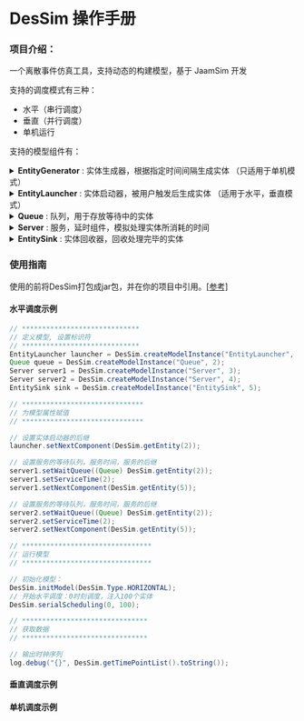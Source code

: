 # DesSim 操作手册

### 项目介绍：
一个离散事件仿真工具，支持动态的构建模型，基于 JaamSim 开发

支持的调度模式有三种：
+ 水平（串行调度）
+ 垂直（并行调度）
+ 单机运行

支持的模型组件有：

<details>
    <summary><b>EntityGenerator</b> : 实体生成器，根据指定时间间隔生成实体 （只适用于单机模式）</summary>
    content!!!
</details>

<details>
    <summary><b>EntityLauncher</b> : 实体启动器，被用户触发后生成实体 （适用于水平，垂直模式）</summary>
    content!!!
</details>

<details>
    <summary><b>Queue</b> : 队列，用于存放等待中的实体</summary>
    content!!!
</details>

<details>
    <summary><b>Server</b> : 服务，延时组件，模拟处理实体所消耗的时间</summary>
    content!!!
</details>

<details>
    <summary><b>EntitySink</b> : 实体回收器，回收处理完毕的实体</summary>
    content!!!
</details>



### 使用指南
使用的前将DesSim打包成jar包，并在你的项目中引用。[[参考]](https://www.jianshu.com/p/257dcca702f7)


#### 水平调度示例
```java
// *****************************
// 定义模型, 设置标识符
// *****************************
EntityLauncher launcher = DesSim.createModelInstance("EntityLauncher", 1);
Queue queue = DesSim.createModelInstance("Queue", 2);
Server server1 = DesSim.createModelInstance("Server", 3);
Server server2 = DesSim.createModelInstance("Server", 4);
EntitySink sink = DesSim.createModelInstance("EntitySink", 5);

// ******************************
// 为模型属性赋值
// ******************************

// 设置实体启动器的后继
launcher.setNextComponent(DesSim.getEntity(2));

// 设置服务的等待队列，服务时间，服务的后继
server1.setWaitQueue((Queue) DesSim.getEntity(2));
server1.setServiceTime(2);
server1.setNextComponent(DesSim.getEntity(5));

// 设置服务的等待队列，服务时间，服务的后继
server2.setWaitQueue((Queue) DesSim.getEntity(2));
server2.setServiceTime(2);
server2.setNextComponent(DesSim.getEntity(5));

// ********************************
// 运行模型
// ********************************

// 初始化模型：
DesSim.initModel(DesSim.Type.HORIZONTAL);
// 开始水平调度：0时刻调度，注入100个实体
DesSim.serialScheduling(0, 100);

// *******************************
// 获取数据
// *******************************

// 输出时钟序列
log.debug("{}", DesSim.getTimePointList().toString());
```

#### 垂直调度示例

#### 单机调度示例


